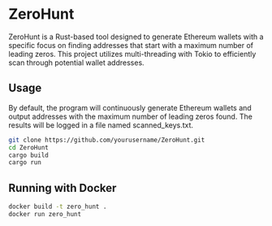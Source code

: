 # ZeroHunt
ZeroHunt is a Rust-based tool designed to generate Ethereum wallets with a specific focus on finding addresses that start with a maximum number of leading zeros. This project utilizes multi-threading with Tokio to efficiently scan through potential wallet addresses.

## Usage
By default, the program will continuously generate Ethereum wallets and output addresses with the maximum number of leading zeros found. The results will be logged in a file named scanned_keys.txt.

```bash
git clone https://github.com/yourusername/ZeroHunt.git
cd ZeroHunt
cargo build
cargo run
```

## Running with Docker
```bash
docker build -t zero_hunt .
docker run zero_hunt
```
